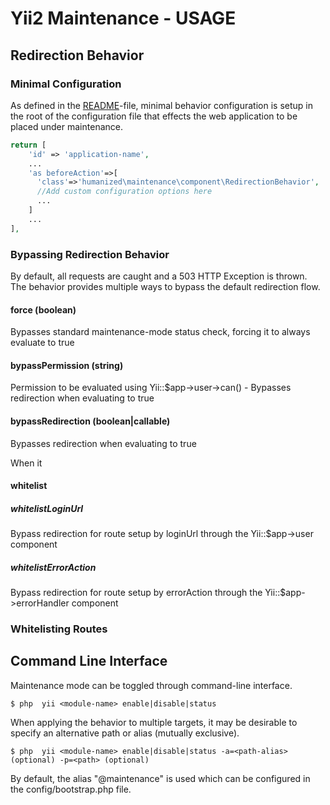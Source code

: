 # Yii2 Maintenance - USAGE

## Redirection Behavior

### Minimal Configuration

As defined in the [README](README.md)-file, minimal behavior configuration is setup in the root of the configuration file that effects the web application to be placed under maintenance. 

```php
return [
    'id' => 'application-name',
    ...
    'as beforeAction'=>[ 
      'class'=>'humanized\maintenance\component\RedirectionBehavior',
      //Add custom configuration options here
      ...
    ]
    ...
],
```

### Bypassing Redirection Behavior

By default, all requests are caught and a 503 HTTP Exception is thrown. The behavior provides multiple ways to bypass the default redirection flow. 


#### force (boolean)

Bypasses standard maintenance-mode status check, forcing it to always evaluate to true

#### bypassPermission (string)

Permission to be evaluated using Yii::$app->user->can() - Bypasses redirection when evaluating to true


#### bypassRedirection (boolean|callable)

Bypasses redirection when evaluating to true

When it

#### whitelist

##### whitelistLoginUrl

Bypass redirection for route setup by loginUrl through the Yii::$app->user component

##### whitelistErrorAction

Bypass redirection for route setup by errorAction through the Yii::$app->errorHandler component

### Whitelisting Routes

## Command Line Interface

Maintenance mode can be toggled through command-line interface.

```
$ php  yii <module-name> enable|disable|status
``` 


When applying the behavior to multiple targets, it may be desirable to specify an alternative path or alias (mutually exclusive).
 
 
```
$ php  yii <module-name> enable|disable|status -a=<path-alias> (optional) -p=<path> (optional)
``` 

By default, the alias "@maintenance" is used which can be configured in the config/bootstrap.php file.

